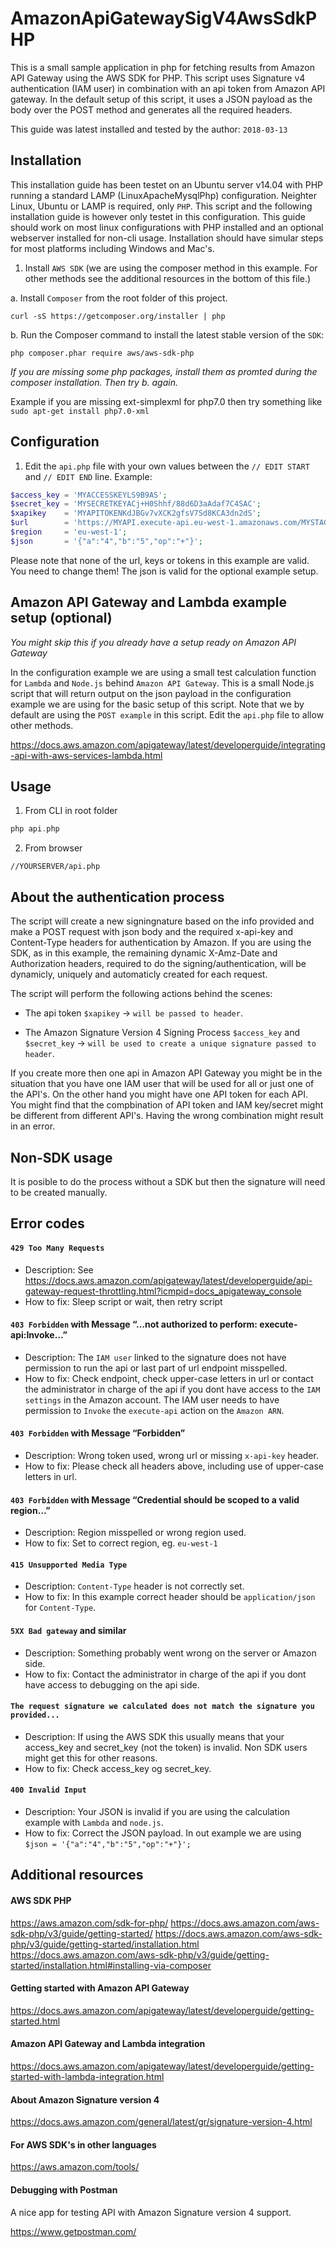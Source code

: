 # AmazonApiGatewaySigV4AwsSdkPHP
This is a small sample application in php for fetching results from Amazon API Gateway using the AWS SDK for PHP. This script uses Signature v4 authentication (IAM user) in combination with an api token from Amazon API gateway. In the default setup of this script, it uses a JSON payload as the body over the POST method and generates all the required headers.

This guide was latest installed and tested by the author: `2018-03-13`


## Installation

This installation guide has been testet on an Ubuntu server v14.04 with PHP running a standard LAMP (LinuxApacheMysqlPhp) configuration. Neighter Linux, Ubuntu or LAMP is required, only `PHP`. This script and the following installation guide is however only testet in this configuration. This guide should work on most linux configurations with PHP installed and an optional webserver installed for non-cli usage. Installation should have simular steps for most platforms including Windows and Mac's. 


1. Install `AWS SDK` (we are using the composer method in this example. For other methods see the additional resources in the bottom of this file.)

 a. Install `Composer` from the root folder of this project.

```
curl -sS https://getcomposer.org/installer | php
```
  
 b. Run the Composer command to install the latest stable version of the `SDK`:

```
php composer.phar require aws/aws-sdk-php
```

*If you are missing some php packages, install them as promted during the composer installation. Then try b. again.*

Example if you are missing ext-simplexml for php7.0 then try something like ```sudo apt-get install php7.0-xml```

## Configuration

1. Edit the `api.php` file with your own values between the `// EDIT START` and `// EDIT END` line. Example:

```php
$access_key = 'MYACCESSKEYLS9B9AS';
$secret_key = 'MYSECRETKEYACj+H0Shhf/88d6D3aAdaf7C4SAC';
$xapikey    = 'MYAPITOKENKdJBGv7vXCK2gfsV7Sd8KCA3dn2dS';
$url        = 'https://MYAPI.execute-api.eu-west-1.amazonaws.com/MYSTAGE/MYRESOURCE';
$region     = 'eu-west-1';
$json       = '{"a":"4","b":"5","op":"+"}';
```

Please note that none of the url, keys or tokens in this example are valid. You need to change them! The json is valid for the optional example setup. 


## Amazon API Gateway and Lambda example setup (optional)

*You might skip this if you already have a setup ready on Amazon API Gateway*

In the configuration example we are using a small test calculation function for `Lambda` and `Node.js` behind `Amazon API Gateway`. This is a small Node.js script that will return output on the json payload in the configuration example we are using for the basic setup of this script. Note that we by default are using the `POST example` in this script. Edit the `api.php` file to allow other methods.

https://docs.aws.amazon.com/apigateway/latest/developerguide/integrating-api-with-aws-services-lambda.html


## Usage

1. From CLI in root folder

```php
php api.php
```
    
2. From browser
```
//YOURSERVER/api.php
```


## About the authentication process

The script will create a new signingnature based on the info provided and make a POST request with json body and the required x-api-key and Content-Type headers for authentication by Amazon. If you are using the SDK, as in this example, the remaining dynamic X-Amz-Date and Authorization headers, required to do the signing/authentication, will be dynamicly, uniquely and automaticly created for each request. 

The script will perform the following actions behind the scenes:

- The api token `$xapikey` -> `will be passed to header`.

- The Amazon Signature Version 4 Signing Process `$access_key` and `$secret_key` -> `will be used to create a unique signature passed to header`.

If you create more then one api in Amazon API Gateway you might be in the situation that you have one IAM user that will be used for all or just one of the API's. On the other hand you might have one API token for each API. You might find that the compbination of API token and IAM key/secret might be different from different API's. Having the wrong combination might result in an error.


## Non-SDK usage

It is posible to do the process without a SDK but then the signature will need to be created manually.


## Error codes

#### `429 Too Many Requests`
 - Description: See https://docs.aws.amazon.com/apigateway/latest/developerguide/api-gateway-request-throttling.html?icmpid=docs_apigateway_console
 - How to fix: Sleep script or wait, then retry script
#### `403 Forbidden` with Message “…not authorized to perform: execute-api:Invoke…”
 - Description: The `IAM user` linked to the signature does not have permission to run the api or last part of url endpoint misspelled.
 - How to fix: Check endpoint, check upper-case letters in url or contact the administrator in charge of the api if you dont have access to the `IAM settings` in the Amazon account. The IAM user needs to have permission to `Invoke` the `execute-api` action on the `Amazon ARN`.
 
 #### `403 Forbidden` with Message “Forbidden”
 - Description: Wrong token used, wrong url or missing `x-api-key` header.
 - How to fix: Please check all headers above, including use of upper-case letters in url.
 
  #### `403 Forbidden` with Message “Credential should be scoped to a valid region…”
 - Description: Region misspelled or wrong region used.
 - How to fix: Set to correct region, eg. `eu-west-1`
 
  #### `415 Unsupported Media Type`
 - Description: `Content-Type` header is not correctly set.
 - How to fix: In this example correct header should be `application/json` for `Content-Type`.
 
  #### `5XX Bad gateway` and similar
 - Description: Something probably went wrong on the server or Amazon side.
 - How to fix: Contact the administrator in charge of the api if you dont have access to debugging on the api side.
 
  #### `The request signature we calculated does not match the signature you provided...`
 - Description: If using the AWS SDK this usually means that your access_key and secret_key (not the token) is invalid. Non SDK users might get this for other reasons.
 - How to fix: Check access_key og secret_key.
 
  #### `400 Invalid Input`
 - Description: Your JSON is invalid if you are using the calculation example with `Lambda` and `node.js`.
 - How to fix: Correct the JSON payload. In out example we are using `$json = '{"a":"4","b":"5","op":"+"}';`
 

## Additional resources

#### AWS SDK PHP

https://aws.amazon.com/sdk-for-php/
https://docs.aws.amazon.com/aws-sdk-php/v3/guide/getting-started/
https://docs.aws.amazon.com/aws-sdk-php/v3/guide/getting-started/installation.html
https://docs.aws.amazon.com/aws-sdk-php/v3/guide/getting-started/installation.html#installing-via-composer


#### Getting started with Amazon API Gateway

https://docs.aws.amazon.com/apigateway/latest/developerguide/getting-started.html


#### Amazon API Gateway and Lambda integration

https://docs.aws.amazon.com/apigateway/latest/developerguide/getting-started-with-lambda-integration.html


#### About Amazon Signature version 4

https://docs.aws.amazon.com/general/latest/gr/signature-version-4.html


#### For AWS SDK's in other languages

https://aws.amazon.com/tools/


#### Debugging with Postman
A nice app for testing API with Amazon Signature version 4 support.

https://www.getpostman.com/

